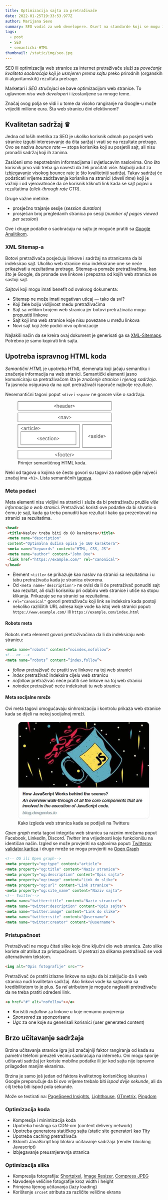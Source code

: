 ```yaml
---
title: Optimizacija sajta za pretraživače
date: 2022-01-25T19:33:53.977Z
author: Marijana Sevo
summary: SEO vodič za web developere. Osvrt na standarde koji se mogu ispuniti direktno na sajtu, a koje Google odobrava. Fokus nisu teme za marketare.
tags:
  - post
  - SEO
  - semantički-HTML
thumbnail: /static/img/seo.jpg
---
```


SEO ili optimizacija web stranice za internet pretraživače služi za <em>povećanje kvaliteta saobraćaja koji je usmjeren prema sajtu</em> preko prirodnih (organskih ili algoritamskih) rezultata pretrage.

<p class="tip right-tip" style="--span-row: 2;">Marketari i <em>SEO stručnjaci</em> se bave optimizacijom web stranice. To uglavnom <em>nisu web developeri</em> i izostavljene su mnoge teme.</p>

Značaj ovog polja se vidi i u tome da visoko rangiranje na Google-u može vrijediti milione eura. Šta web stranicu čini efektivnom?


## Kvalitetan sadržaj ♛ 
Jedna od loših metrika za SEO je ukoliko korisnik odmah po posjeti web stranice izgubi interesovanje da čita saržaj i vrati se na rezultate pretrage. Ovo se naziva <i>bounce rate</i> — stopa korisnika koji su posjetili sajt, ali nisu pronašli sadržaj koji ih zanima. 

Zasićeni smo nepotrebnim informacijama i svjetlucavim naslovima. Ono što korisnik prvo vidi treba ga navesti da želi pročitati više. Najbolji adut za izbjegavanje visokog bounce rate je što kvalitetniji sadržaj.
Takav sadržaj će podsticati vrijeme zadržavanja korisnika na stranici (<i>dwell time</i>) koji je važniji i od vjerovatnoće da će korisnik kliknuti link kada se sajt pojavi u rezultatima (<i>click-through rate</i> CTR). 

Druge važne metrike:
+ <span>prosječno trajanje sesije (<i>session duration</i>)</span>
+ <span>prosječan broj pregledanih stranica po sesiji (<i>number of pages viewed per session</i>)</span>

Ove i druge podatke o saobraćaju na sajtu je moguće pratiti sa <a target=”_blank” href="https://analytics.google.com/analytics/web/">Google Analitikom</a>. 

### XML Sitemap-a

Botovi pretraživača posjećuju linkove i sadržaj na stranicama da bi indeksirao sajt. Ukoliko web stranice nisu indeksirane one se neće prikazivati u rezultatima pretrage. Sitemap-a pomaže pretraživačima, kao što je Google, da pronađe sve linkove i prepozna od kojih web stranica se sastoji sajt.

Sajtovi koji mogu imati benefit od ovakvog dokumenta:

+ Sitemap ne može imati negativan uticaj — tako da svi?
+ Koji žele bolju vidljivost među pretraživačima
+ Sajt sa velikim brojem web stranica jer botovi pretraživača mogu propustiti linkove
+ Sajt koji ima web stranice koje nisu povezane u mrežu linkova
+ Novi sajt koji žele podići nivo optimizacije

Najlakši način da se kreira ovaj dokument je generisati ga sa <a target="_blank" href="https://www.xml-sitemaps.com/">XML-Sitemaps</a>. Potrebno je samo kopirati link sajta.

## Upotreba ispravnog HTML koda
<em>Semantični HTML</em> je upotreba HTML elemenata koji jačaju semantiku i značenje informacija na web stranici. Semantički elementi jasno komuniciraju sa pretraživačom šta je <em>značenje stranice i njenog sadržaja</em>. Ta jasnoća osigurava da na upit pretraživači isporuče najbolje rezultate.

Nesemantični tagovi poput `<div>` i `<span>` ne govore više o sadržaju. 

<figure style="max-width: 300px;">
<img src="/static/img/semantic-html.png" alt="Semantic and non-semantic HTML"> 
 <figcaption>Primjer semantičnog HTML koda.</figcaption>
</figure>

Neki od tagova o kojima se često govori su tagovi za naslove gdje najveći značaj ima `<h1>`. Lista semantičnih <a target="_blank" href="https://developer.mozilla.org/en-US/docs/Glossary/Semantics">tagova</a>.



### Meta podaci

Meta elementi nisu vidljivi na stranici i služe da bi pretraživaču pružile <em>više informacija o web stranici</em>. Pretraživač koristi ove podatke da bi shvatio o čemu je sajt, kada ga treba ponuditi kao rezultat i kako ga prezentovati na stranici sa rezultatima.

``` html
<head>
 <title>Naslov treba biti do 60 karaktera</title>
 <meta name="description" 
 content="Optimalna dužina opisa je 160 karaktera">
 <meta name="keywords" content="HTML, CSS, JS">
 <meta name="author" content="John Doe">
 <link href="https://example.com/" rel="canonical">
</head>
```

+ <span>Element `<title>` se prikazuje kao naslov na stranici sa rezultatima i u tabu pretraživača kada je stranica otvorena.</span>
+ <span>Od `<meta name='description'>` ne ovisi da li će pretraživač ponuditi sajt kao rezultat, ali služi korisniku pri odabiru web stranice i utiče na stopu klikanja. Prikazuje se na stranici sa rezultatima.</span>
+ <span>`rel="canonical"` govori pretraživaču koji link se indeksira kada postoji nekoliko različitih URL adresa koje vode ka istoj web stranici poput: `https://www.example.com/` ili `https://example.com/index.html`</span>

#### Robots meta

Robots meta element govori pretraživačima da li da indeksiraju web stranicu:

``` html
<meta name=”robots” content=”noindex,nofollow”>
<!-- or -->
<meta name=”robots” content=”index,follow”>
```

+ <span><i>follow</i> pretraživač će pratiti sve linkove na toj web stranici</span>
+ <span><i>index</i> pretraživač indeksira cijelu web stranicu</span>
+ <span><i>nofollow</i> pretraživač neće pratiti sve linkove na toj web stranici</span>
+ <span><i>noindex</i> pretraživač neće indeksirati tu web stranicu</span>

#### Meta socijalne mreže

Ovi meta tagovi omogućavaju sinhronizaciju i kontrolu prikaza web stranice kada se dijeli na nekoj socijalnoj mreži.

<figure style="max-width: 450px;">
<img src="/static/img/twitter-card.JPG" alt="How a website looks like when shared on Twitter"> 
 <figcaption>Kako izgleda web stranica kada se podijeli na Twitteru</figcaption>
</figure>

<em>Open graph</em> meta tagovi integrišu web stranicu sa raznim mrežama poput Facebook, LinkedIn, Discord. <em>Twitter</em> ima vrijednosti koje funkcionišu na identičan način. Izgled se može provjeriti na sajtovima poput: <a target=”_blank” href="https://cards-dev.twitter.com/validator">Twitterov validator kartica</a> i druge mreže se mogu provjeriti na <a target=”_blank” href="https://www.opengraph.xyz/">Open Graph</a> 

``` html
<!-- OG ili Open graph-->
<meta property="og:type" content="article">
<meta property="og:title" content="Naziv stranice">
<meta property="og:description" content="Opis sajta">
<meta property="og:image" content="Link do slike">
<meta property="og:url" content="Link stranice">
<meta property="og:site_name" content="Naziv sajta">
<!-- Twitter-->
<meta name="twitter:title" content="Naziv stranice">
<meta name="twitter:description" content="Opis sajta">
<meta name="twitter:image" content="Link do slike">
<meta name="twitter:site" content="@username">
<meta name="twitter:creator" content="@username">
```

### Pristupačnost

Pretraživači ne mogu čitati slike koje čine ključni dio web stranica. Zato slike koriste <em>alt</em> atribut za pristupačnost. U pretrazi za slikama pretraživač se vodi alternativnim tekstom.

``` html
<img alt="Opis fotografije" src="">
```

Pretraživač će pratiti izlazne linkove na sajtu da bi zaključio da li web stranica nudi kvalitetan sadržaj. Ako linkovi vode ka sajtovima sa kredibilitetom to je plus. Sa <em>rel</em> atributom je moguće naglasiti pretraživaču da ne treba pratiti određeni link. 

``` html
<a href="#" alt="nofollow"></a>
```

+ <span>Koristiti <i>nofollow</i> za linkove u koje nemamo povjerenja</span>
+ <span><i>Sponsored</i> za sponzorisane</span>
+ <span><i>Ugc</i> za one koje su generisali korisnici (user generated content)</span>


## Brzo učitavanje sadržaja <i role="img" aria-label="JavaScript" title="JavaScript" class="fas fa-bolt"></i>

Brzina učitavanja stranice igra još značajniji faktor rangiranja od kada su pametni telefoni preuzeli većinu saobraćaja na internetu. Oni mogu sporije učitavati sadržaj jer koriste mobilne podatke ili jer kod sajta nije ispravno prilagođen manjim ekranima. 

Brzina je samo još jedan od faktora kvalitetnog korisničkog iskustva i Google preporučuje da bi ovo vrijeme trebalo biti <em>ispod dvije sekunde</em>, ali da cilj treba biti ispod pola sekunde.

<p class="tip right-tip" style="--span-row: 1;">Može se testirati na: <a target=”_blank” href="http://developers.google.com/speed/pagespeed/insights">PageSpeed Insights</a>, <a target=”_blank” href="http://developers.google.com/web/tools/lighthouse">Lighthouse</a>, <a target=”_blank” href="http://gtmetrix.com/">GTmetrix</a>, <a target=”_blank” href="https://tools.pingdom.com/">Pingdom</a></p>


### Optimizacija koda

+ Kompresija i minimizacija koda 
+ Upotreba hostinga sa CDN-om (content delivery network)
+ <span>Upotreba generatora statičkog sajta (static site generator) kao <a target="_blank" href="https://www.11ty.dev/">11ty</a></span>
+ Upotreba caching pretraživača
+ Skloniti JavaScript koji blokira učitavanje sadržaja (render blocking Javascript)
+ Izbjegavanje preusmjeravnja stranica

### Optimizacija slika

+ <span>Kompresija fotografija: <a target=”_blank” href="https://shortpixel.com/">Shortpixel</a>, <a target="_blank" href="https://imageresizer.com/">Image Resizer</a>, <a target="_blank" href="https://compressjpeg.com/">Compress JPEG</a></span>
+ Navođenje veličine fotografije kroz width i height
+ Primjena lijenog učitavanja (lazy loading)
+ <span>Korištenje `srcset` atributa za različite veličine ekrana</span>


